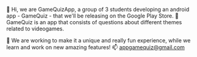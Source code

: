 👋 Hi, we are GameQuizApp, a group of 3 students developing an android app - GameQuiz - that we'll be releasing on the Google Play Store.
👀 GameQuiz is an app that consists of questions about different themes related to videogames.

🌱 We are working to make it a unique and really fun experience, while we learn and work on new amazing features!
📫 appgamequiz@gmail.com
